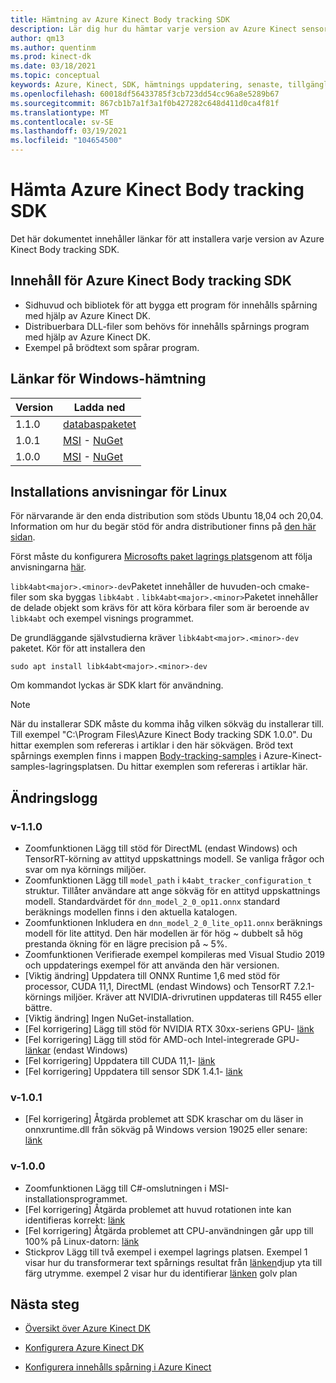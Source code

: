 ```yaml
---
title: Hämtning av Azure Kinect Body tracking SDK
description: Lär dig hur du hämtar varje version av Azure Kinect sensor SDK i Windows eller Linux.
author: qm13
ms.author: quentinm
ms.prod: kinect-dk
ms.date: 03/18/2021
ms.topic: conceptual
keywords: Azure, Kinect, SDK, hämtnings uppdatering, senaste, tillgänglig, installation, brödtext, spårning
ms.openlocfilehash: 60018df56433785f3cb723dd54cc96a8e5289b67
ms.sourcegitcommit: 867cb1b7a1f3a1f0b427282c648d411d0ca4f81f
ms.translationtype: MT
ms.contentlocale: sv-SE
ms.lasthandoff: 03/19/2021
ms.locfileid: "104654500"
---
```

# <a name="download-azure-kinect-body-tracking-sdk"></a>Hämta Azure Kinect Body tracking SDK

Det här dokumentet innehåller länkar för att installera varje version av Azure Kinect Body tracking SDK.

## <a name="azure-kinect-body-tracking-sdk-contents"></a>Innehåll för Azure Kinect Body tracking SDK

- Sidhuvud och bibliotek för att bygga ett program för innehålls spårning med hjälp av Azure Kinect DK.
- Distribuerbara DLL-filer som behövs för innehålls spårnings program med hjälp av Azure Kinect DK.
- Exempel på brödtext som spårar program.

## <a name="windows-download-links"></a>Länkar för Windows-hämtning

Version       | Ladda ned
--------------|----------
1.1.0 | [databaspaketet](https://www.microsoft.com/en-us/download/details.aspx?id=102901)
1.0.1 | [MSI](https://www.microsoft.com/en-us/download/details.aspx?id=100942) - [NuGet](https://www.nuget.org/packages/Microsoft.Azure.Kinect.BodyTracking/1.0.1)
1.0.0 | [MSI](https://www.microsoft.com/en-us/download/details.aspx?id=100848) - [NuGet](https://www.nuget.org/packages/Microsoft.Azure.Kinect.BodyTracking/1.0.0)

## <a name="linux-installation-instructions"></a>Installations anvisningar för Linux

För närvarande är den enda distribution som stöds Ubuntu 18,04 och 20,04. Information om hur du begär stöd för andra distributioner finns på [den här sidan](https://aka.ms/azurekinectfeedback).

Först måste du konfigurera [Microsofts paket lagrings plats](https://packages.microsoft.com/)genom att följa anvisningarna [här](/windows-server/administration/linux-package-repository-for-microsoft-software).

`libk4abt<major>.<minor>-dev`Paketet innehåller de huvuden-och cmake-filer som ska byggas `libk4abt` .
`libk4abt<major>.<minor>`Paketet innehåller de delade objekt som krävs för att köra körbara filer som är beroende av `libk4abt` och exempel visnings programmet.

De grundläggande självstudierna kräver `libk4abt<major>.<minor>-dev` paketet. Kör för att installera den

`sudo apt install libk4abt<major>.<minor>-dev`

Om kommandot lyckas är SDK klart för användning.

> [!NOTE]
> När du installerar SDK måste du komma ihåg vilken sökväg du installerar till. Till exempel "C:\Program Files\Azure Kinect Body tracking SDK 1.0.0". Du hittar exemplen som refereras i artiklar i den här sökvägen.
> Bröd text spårnings exemplen finns i mappen [Body-tracking-samples](https://github.com/microsoft/Azure-Kinect-Samples/tree/master/body-tracking-samples) i Azure-Kinect-samples-lagringsplatsen. Du hittar exemplen som refereras i artiklar här.

## <a name="change-log"></a>Ändringslogg

### <a name="v110"></a>v-1.1.0
* Zoomfunktionen Lägg till stöd för DirectML (endast Windows) och TensorRT-körning av attityd uppskattnings modell. Se vanliga frågor och svar om nya körnings miljöer.
* Zoomfunktionen Lägg till `model_path` i `k4abt_tracker_configuration_t` struktur. Tillåter användare att ange sökväg för en attityd uppskattnings modell. Standardvärdet för `dnn_model_2_0_op11.onnx` standard beräknings modellen finns i den aktuella katalogen.
* Zoomfunktionen Inkludera en `dnn_model_2_0_lite_op11.onnx` beräknings modell för lite attityd. Den här modellen är för hög ~ dubbelt så hög prestanda ökning för en lägre precision på ~ 5%.
* Zoomfunktionen Verifierade exempel kompileras med Visual Studio 2019 och uppdaterings exempel för att använda den här versionen.
* [Viktig ändring] Uppdatera till ONNX Runtime 1,6 med stöd för processor, CUDA 11,1, DirectML (endast Windows) och TensorRT 7.2.1-körnings miljöer. Kräver att NVIDIA-drivrutinen uppdateras till R455 eller bättre.
* [Viktig ändring] Ingen NuGet-installation.
* [Fel korrigering] Lägg till stöd för NVIDIA RTX 30xx-seriens GPU- [länk](https://github.com/microsoft/Azure-Kinect-Sensor-SDK/issues/1481)
* [Fel korrigering] Lägg till stöd för AMD-och Intel-integrerade GPU- [länkar](https://github.com/microsoft/Azure-Kinect-Sensor-SDK/issues/1481) (endast Windows)
* [Fel korrigering] Uppdatera till CUDA 11,1- [länk](https://github.com/microsoft/Azure-Kinect-Sensor-SDK/issues/1125)
* [Fel korrigering] Uppdatera till sensor SDK 1.4.1- [länk](https://github.com/microsoft/Azure-Kinect-Sensor-SDK/issues/1248)

### <a name="v101"></a>v-1.0.1
* [Fel korrigering] Åtgärda problemet att SDK kraschar om du läser in onnxruntime.dll från sökväg på Windows version 19025 eller senare: [länk](https://github.com/microsoft/Azure-Kinect-Sensor-SDK/issues/932)

### <a name="v100"></a>v-1.0.0
* Zoomfunktionen Lägg till C#-omslutningen i MSI-installationsprogrammet.
* [Fel korrigering] Åtgärda problemet att huvud rotationen inte kan identifieras korrekt: [länk](https://github.com/microsoft/Azure-Kinect-Sensor-SDK/issues/997)
* [Fel korrigering] Åtgärda problemet att CPU-användningen går upp till 100% på Linux-datorn: [länk](https://github.com/microsoft/Azure-Kinect-Sensor-SDK/issues/1007)
* Stickprov Lägg till två exempel i exempel lagrings platsen. Exempel 1 visar hur du transformerar text spårnings resultat från [länken](https://github.com/microsoft/Azure-Kinect-Samples/tree/master/body-tracking-samples/camera_space_transform_sample)djup yta till färg utrymme. exempel 2 visar hur du identifierar [länken](https://github.com/microsoft/Azure-Kinect-Samples/tree/master/body-tracking-samples/floor_detector_sample) golv plan

## <a name="next-steps"></a>Nästa steg

- [Översikt över Azure Kinect DK](about-azure-kinect-dk.md)

- [Konfigurera Azure Kinect DK](set-up-azure-kinect-dk.md)

- [Konfigurera innehålls spårning i Azure Kinect](body-sdk-setup.md)